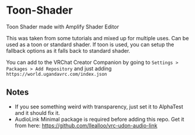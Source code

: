 # Toon-Shader
Toon Shader made with Amplify Shader Editor

This was taken from some tutorials and mixed up for multiple uses. Can be used as a toon or standard shader. If toon is used, you can setup the fallback options as it falls back to standard shader.

You can add to the VRChat Creator Companion by going to ``Settings > Packages > Add Repository`` and just adding ``https://world.ugandavrc.com/index.json``

## Notes
* If you see something weird with transparency, just set it to AlphaTest and it should fix it.
* AudioLink Minimal package is required before adding this repo. Get it from here: https://github.com/llealloo/vrc-udon-audio-link
